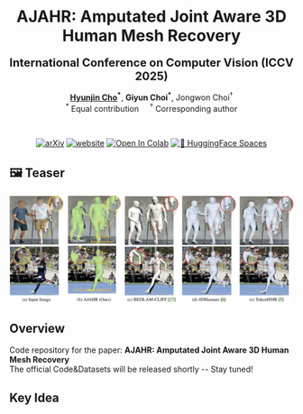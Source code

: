 <div align="center">

# AJAHR: Amputated Joint Aware 3D Human Mesh Recovery
<div style="font-size:20px; font-weight:bold; margin-bottom:10px;">
International Conference on Computer Vision (ICCV 2025)
</div>

**[Hyunjin Cho](https://chojinie.github.io/categories/)<sup>\*</sup>**, **Giyun Choi<sup>\*</sup>**, Jongwon Choi<sup>†</sup><br>
<sup>\*</sup> Equal contribution &nbsp;&nbsp;&nbsp; <sup>†</sup> Corresponding author  

<br/>

[![arXiv](https://img.shields.io/badge/arXiv-2305.20091-brightgreen.svg)](https://arxiv.org/abs/)
[![website](https://img.shields.io/badge/website-up-blue.svg)](https://chojinie.github.io/project_AJAHR/)
[![Open In Colab](https://colab.research.google.com/assets/colab-badge.svg)](https://colab.research.google.com/github/chojinie/chojinie.github.io/blob/main/demo.ipynb)
[![🤗 HuggingFace Spaces](https://img.shields.io/badge/🤗_HuggingFace-Spaces-blue)](https://huggingface.co/spaces/your-space-name)
</div>

## 🖼️ Teaser

![Teaser](./fig/fig1.png)

## Overview
Code repository for the paper: **AJAHR: Amputated Joint Aware 3D Human Mesh Recovery**  
The official Code&Datasets will be released shortly -- Stay tuned!

## Key Idea